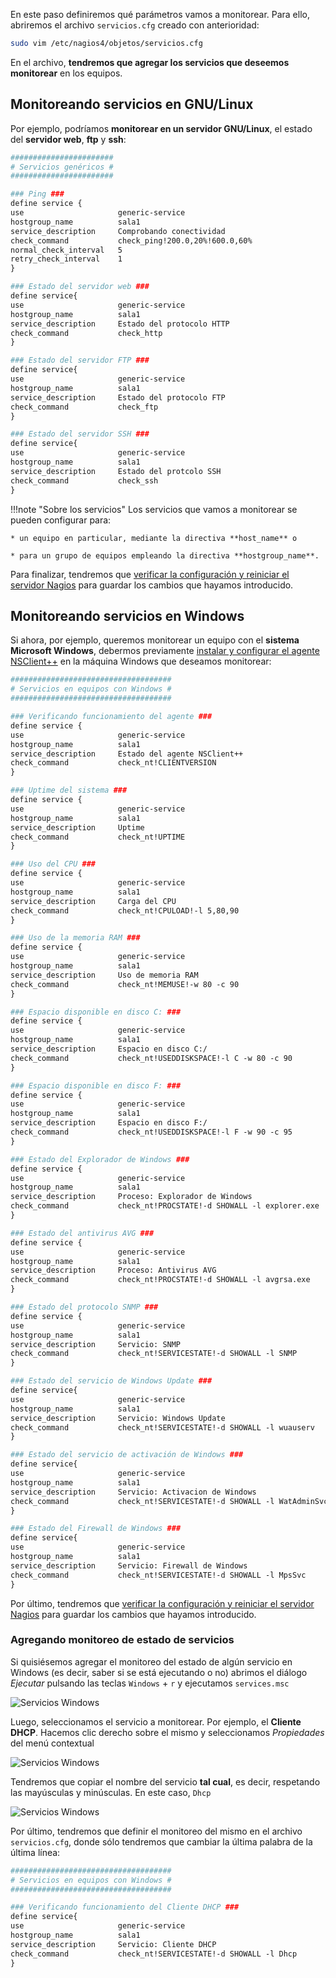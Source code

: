 En este paso definiremos qué parámetros vamos a monitorear. Para ello, abriremos el archivo `servicios.cfg` creado con anterioridad: 

```bash
sudo vim /etc/nagios4/objetos/servicios.cfg
```

En el archivo, **tendremos que agregar los servicios que deseemos monitorear** en los equipos. 


## Monitoreando servicios en GNU/Linux

Por ejemplo, podríamos **monitorear en un servidor GNU/Linux**, el estado del **servidor web**, **ftp** y **ssh**: 

```apache
#######################
# Servicios genéricos #
#######################

### Ping ###
define service {
use						generic-service
hostgroup_name			sala1
service_description		Comprobando conectividad
check_command			check_ping!200.0,20%!600.0,60%
normal_check_interval	5
retry_check_interval	1
} 

### Estado del servidor web ###
define service{
use						generic-service
hostgroup_name			sala1
service_description		Estado del protocolo HTTP
check_command			check_http
}

### Estado del servidor FTP ###
define service{
use						generic-service		
hostgroup_name			sala1
service_description		Estado del protocolo FTP
check_command			check_ftp
}

### Estado del servidor SSH ###
define service{
use						generic-service
hostgroup_name			sala1
service_description		Estado del protcolo SSH
check_command			check_ssh
}
```

!!!note "Sobre los servicios"
	Los servicios que vamos a monitorear se pueden configurar para:

	* un equipo en particular, mediante la directiva **host_name** o
	
	* para un grupo de equipos empleando la directiva **hostgroup_name**.

Para finalizar, tendremos que [verificar la configuración y reiniciar el servidor Nagios](configuracion/#verificando-la-configuracion-y-reiniciando-nagios) para guardar los cambios que hayamos introducido.

## Monitoreando servicios en Windows

Si ahora, por ejemplo, queremos monitorear un equipo con el **sistema Microsoft Windows**, debermos previamente [instalar y configurar el agente NSClient++](nsclient/#instalacion-de-nsclient) en la máquina Windows que deseamos monitorear:

```apache
####################################
# Servicios en equipos con Windows #
####################################

### Verificando funcionamiento del agente ###
define service {
use						generic-service
hostgroup_name			sala1
service_description		Estado del agente NSClient++
check_command			check_nt!CLIENTVERSION
} 

### Uptime del sistema ###
define service {
use						generic-service
hostgroup_name			sala1
service_description		Uptime
check_command			check_nt!UPTIME
} 

### Uso del CPU ###
define service {
use						generic-service
hostgroup_name			sala1
service_description		Carga del CPU
check_command			check_nt!CPULOAD!-l 5,80,90
} 

### Uso de la memoria RAM ###
define service {
use						generic-service
hostgroup_name			sala1
service_description		Uso de memoria RAM
check_command			check_nt!MEMUSE!-w 80 -c 90
} 

### Espacio disponible en disco C: ###
define service {
use						generic-service
hostgroup_name			sala1
service_description		Espacio en disco C:/
check_command			check_nt!USEDDISKSPACE!-l C -w 80 -c 90
} 

### Espacio disponible en disco F: ###
define service {
use						generic-service
hostgroup_name			sala1
service_description		Espacio en disco F:/
check_command			check_nt!USEDDISKSPACE!-l F -w 90 -c 95
} 

### Estado del Explorador de Windows ###
define service {
use						generic-service
hostgroup_name			sala1
service_description		Proceso: Explorador de Windows
check_command			check_nt!PROCSTATE!-d SHOWALL -l explorer.exe
} 

### Estado del antivirus AVG ###
define service {
use						generic-service
hostgroup_name			sala1
service_description		Proceso: Antivirus AVG
check_command			check_nt!PROCSTATE!-d SHOWALL -l avgrsa.exe
} 

### Estado del protocolo SNMP ###
define service {
use						generic-service
hostgroup_name			sala1
service_description		Servicio: SNMP
check_command			check_nt!SERVICESTATE!-d SHOWALL -l SNMP
} 

### Estado del servicio de Windows Update ###
define service{
use						generic-service
hostgroup_name			sala1
service_description		Servicio: Windows Update
check_command			check_nt!SERVICESTATE!-d SHOWALL -l wuauserv
} 

### Estado del servicio de activación de Windows ###
define service{
use						generic-service
hostgroup_name			sala1
service_description		Servicio: Activacion de Windows
check_command			check_nt!SERVICESTATE!-d SHOWALL -l WatAdminSvc
} 

### Estado del Firewall de Windows ###
define service{
use						generic-service
hostgroup_name			sala1
service_description		Servicio: Firewall de Windows
check_command			check_nt!SERVICESTATE!-d SHOWALL -l MpsSvc
} 
```


Por último, tendremos que [verificar la configuración y reiniciar el servidor Nagios](configuracion/#verificando-la-configuracion-y-reiniciando-nagios) para guardar los cambios que hayamos introducido.

### Agregando monitoreo de estado de servicios

Si quisiésemos agregar el monitoreo del estado de algún servicio en Windows (es decir, saber si se está ejecutando o no) abrimos el diálogo _Ejecutar_ pulsando las teclas `Windows` + `r` y ejecutamos `services.msc`

![Servicios Windows](imgNagios/services_01.png)

Luego, seleccionamos el servicio a monitorear. Por ejemplo, el **Cliente DHCP**. Hacemos clic derecho sobre el mismo y seleccionamos _Propiedades_ del menú contextual

![Servicios Windows](imgNagios/services_05.png)

Tendremos que copiar el nombre del servicio **tal cual**, es decir, respetando las mayúsculas y minúsculas. En este caso, `Dhcp`

![Servicios Windows](imgNagios/services_06.png)

Por último, tendremos que definir el monitoreo del mismo en el archivo `servicios.cfg`, donde sólo tendremos que cambiar la última palabra de la última línea: 

```apache
####################################
# Servicios en equipos con Windows #
####################################

### Verificando funcionamiento del Cliente DHCP ###
define service{
use						generic-service
hostgroup_name			sala1
service_description		Servicio: Cliente DHCP
check_command			check_nt!SERVICESTATE!-d SHOWALL -l Dhcp
} 
```